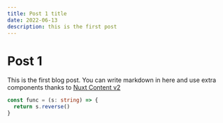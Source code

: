 ```yaml
---
title: Post 1 title
date: 2022-06-13
description: this is the first post
---
```


# Post 1

This is the first blog post. You can write markdown in here and use extra components thanks to [Nuxt Content v2](https://content.nuxtjs.org/guide/writing/content-directory)

```ts
const func = (s: string) => {
  return s.reverse()
}
```
